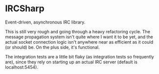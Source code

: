IRCSharp
========

Event-driven, asynchronous IRC library.

This is still very rough and going through a heavy refactoring cycle. The message propagation system isn't quite where I want it to be yet, and the actual socket connection logic isn't anywhere near as efficient as it could (or should) be. On the plus side, it's functional.

The integration tests are a little bit flaky (as integration tests so frequently are), since they rely on starting up an actual IRC server (default is localhost:5454).